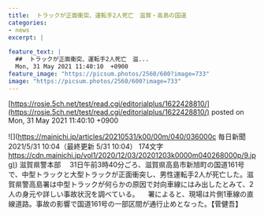 ```yaml
---
title:  トラックが正面衝突、運転手2人死亡　滋賀・高島の国道  
categories:
- news
excerpt: |
  
feature_text: |
  ##  トラックが正面衝突、運転手2人死亡　滋...
  Mon, 31 May 2021 11:40:10  +0900
feature_image: "https://picsum.photos/2560/600?image=733"
image: "https://picsum.photos/2560/600?image=733"
---
```


[https://rosie.5ch.net/test/read.cgi/editorialplus/1622428810/](https://rosie.5ch.net/test/read.cgi/editorialplus/1622428810/)
posted on Mon, 31 May 2021 11:40:10  +0900

<!--more-->

![](https://mainichi.jp/articles/20210531/k00/00m/040/036000c 毎日新聞 2021/5/31 10:04（最終更新 5/31 10:04） 174文字 [https://cdn.mainichi.jp/vol1/2020/12/03/20201203k0000m040268000p/9.jpg)](https://cdn.mainichi.jp/vol1/2020/12/03/20201203k0000m040268000p/9.jpg)) 滋賀県警本部 　31日午前3時40分ごろ、滋賀県高島市新旭町の国道161号で、中型トラックと大型トラックが正面衝突し、男性運転手2人が死亡した。滋賀県警高島署は中型トラックが何らかの原因で対向車線にはみ出したとみて、2人の身元や詳しい事故状況を調べている。 　署によると、現場は片側1車線の直線道路。事故の影響で国道161号の一部区間が通行止めとなった。【菅健吾】
